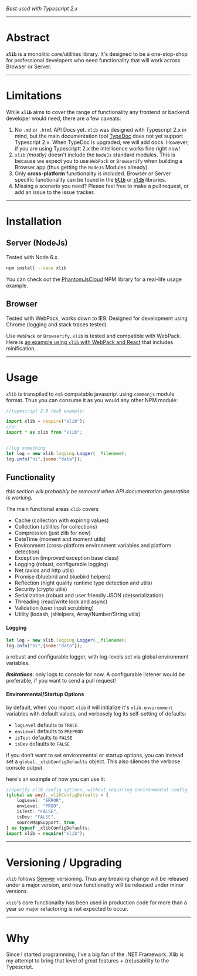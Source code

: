 *Best used with Typescript 2.x*

--------
# Abstract
**```xlib```** is a monolitic core/utilities library.  It's designed to be a one-stop-shop for professional developers who need functionality that will work across Browser or Server.  

--------
# Limitations
While **```xlib```** aims to cover the range of functionality any frontend or backend developer would need, there are a few caveats: 

1) No ```.md``` or ```.html``` API Docs yet.  ```xlib``` was designed with Typescript 2.x in mind, but the main documentation tool [TypeDoc](http://typedoc.org) does not yet support Typescript 2.x.  When TypeDoc is upgraded, we will add docs.  However, if you are using Typescriptt 2.x the intellisence works fine right now!
1) ```xlib``` *(mostly)* doesn't include the ```NodeJs``` standard modules.  This is because we expect you to use ```WebPack``` or ```Browserify``` when building a Browser app (thus getting the ```NodeJs``` Modules already)
1) Only **cross-platform** functionality is included.  Browser or Server specific functionality can be found in the 
**[```blib```](https://www.npmjs.com/package/blib)** or **[```slib```](https://www.npmjs.com/package/slib)** libraries.
1) Missing a scenario you need?  Please feel free to make a pull request, or add an issue to the issue tracker.

--------
# Installation

## Server (NodeJs)

Tested with Node 6.x.

```bash
npm install --save xlib
```

You can check out the [PhantomJsCloud](https://www.npmjs.com/package/phantomjscloud) NPM library for a real-life usage example.

## Browser

Tested with WebPack, works down to IE9.  Designed for development using Chrome (logging and stack traces tested)

Use ```WebPack``` or ```Browserify```.  ```xlib``` is tested and compatible with WebPack.  Here is [an example using ```xlib``` with WebPack and React](https://www.npmjs.com/package/xlib-webpack-react-test) that includes minification.

--------
# Usage

```xlib``` is transpiled to ```es5``` compatable javascript using ```commonjs``` module format.   Thus you can consume it as you would any other NPM module:

```javascript
//typescript 2.0 /es6 example:

import xlib = require("xlib");
//or
import * as xlib from "xlib";


//log something
let log = new xlib.logging.Logger(__filename);
log.info("hi",{some:"data"});

```

## Functionality
*this section will probabbly be removed when API documentation generation is working.*

The main functional areas ```xlib``` covers
- Cache (collection with expiring values)
- Collection (utilities for collections)
- Compression (just zlib for now)
- DateTime (moment and moment utils)
- Environment (cross-platform environment variables and platform detection)
- Exception (improved exception base class)
- Logging (robust, configurable logging)
- Net (axios and http utils)
- Promise (bluebird and bluebird helpers)
- Reflection (hight quality runtime type detection and utils)
- Security (crypto utils)
- Serialization (robust and user friendly JSON (de)serialization)
- Threading (read/write lock and async)
- Validation (user input scrubbing)
- Utility (lodash, jsHelpers, Array/Number/String utils)

#### Logging

```javascript
let log = new xlib.logging.Logger(__filename);
log.info("hi",{some:"data"});
```

a robust and configurable logger, with log-levels set via global environment variables.

***limitations***:  only logs to console for now.  A configurable listener would be preferable, if you want to send a pull request!

#### Environmental/Startup Options
by default, when you import ```xlib``` it will initialize it's ```xlib.environment``` variables with default values, and verbosely log its self-setting of defaults:
- ```logLevel``` defaults to ```TRACE```
- ```envLevel``` defaults to ```PREPROD```
- ```isTest``` defaults to ```FALSE```
- ```isDev``` defaults to ```FALSE```

if you don't want to set environmental or startup options, you can instead set a ```global._xlibConfigDefaults``` object.  This also silences the verbose console output.

here's an example of how you can use it:
``` typescript
//specify xlib config options, without requiring environmental config
(global as any)._xlibConfigDefaults = {
	logLevel: "ERROR",
	envLevel: "PROD",
	isTest: "FALSE",
	isDev: "FALSE",
	sourceMapSupport: true,
} as typeof _xlibConfigDefaults;
import xlib = require("xlib");
```
 

--------
# Versioning / Upgrading
```xlib``` follows [Semver](https://docs.npmjs.com/getting-started/semantic-versioning) versioning.  Thus any breaking change will be released under a major version, and new functionality will be released under minor versions.  

```xlib```'s core functionality has been used in production code for more than a year so major refactoring is not expected to occur.


--------
# Why

Since I started programming, I've a big fan of the .NET Framework.  Xlib is my attempt to bring that level of great features + (re)usability to the Typescript.  
